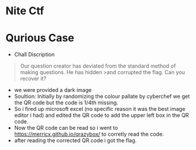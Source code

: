 # Nite Ctf
# Qurious Case
* Chall Discription
 > Our question creator has deviated from the standard method of making questions. He has hidden >and corrupted the flag. Can you recover it?
- we were provided a dark image
- Soultion:
  Initially by randomizing the colour pallate by cyberchef we get the QR code but the code is 1/4th missing.
- So i fired up microsoft excel (no specific reason it was the best image editor i had) and edited the QR code to add the upper left box in the QR code.
- Now the QR code can be read so i went to https://merricx.github.io/qrazybox/ to corretly read the code.
- after reading the corrected QR code i got the flag. 
